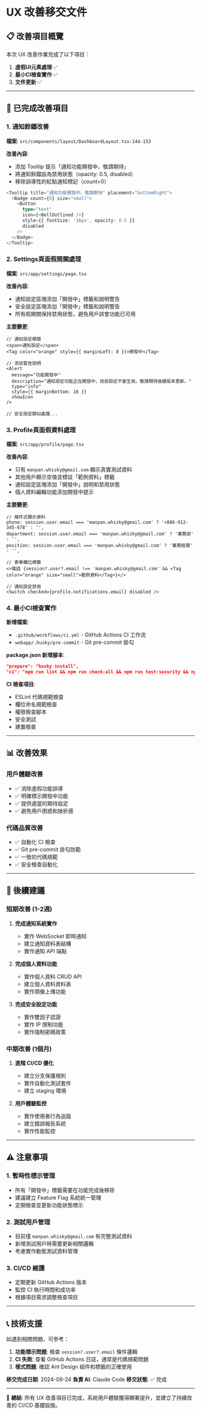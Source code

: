 # UX 改善移交文件

## 📋 改善項目概覽

本次 UX 改善作業完成了以下項目：

1. **虛假UI元素處理** ✅
2. **最小CI檢查實作** ✅
3. **文件更新** ✅

---

## 🔧 已完成改善項目

### 1. 通知鈴鐺改善
**檔案**: `src/components/layout/DashboardLayout.tsx:144-153`

**改善內容**:
- 添加 Tooltip 提示「通知功能開發中，敬請期待」
- 將通知鈴鐺設為禁用狀態（opacity: 0.5, disabled）
- 移除誤導性的紅點通知標記（count=0）

```typescript
<Tooltip title="通知功能開發中，敬請期待" placement="bottomRight">
  <Badge count={0} size="small">
    <Button
      type="text"
      icon={<BellOutlined />}
      style={{ fontSize: '16px', opacity: 0.5 }}
      disabled
    />
  </Badge>
</Tooltip>
```

### 2. Settings頁面假開關處理
**檔案**: `src/app/settings/page.tsx`

**改善內容**:
- 通知設定區塊添加「開發中」標籤和說明警告
- 安全設定區塊添加「開發中」標籤和說明警告
- 所有假開關保持禁用狀態，避免用戶誤會功能已可用

**主要變更**:
```tsx
// 通知設定標題
<span>通知設定</span>
<Tag color="orange" style={{ marginLeft: 8 }}>開發中</Tag>

// 添加警告說明
<Alert
  message="功能開發中"
  description="通知設定功能正在開發中，目前設定不會生效。敬請期待後續版本更新。"
  type="info"
  style={{ marginBottom: 16 }}
  showIcon
/>

// 安全設定類似處理...
```

### 3. Profile頁面假資料處理
**檔案**: `src/app/profile/page.tsx`

**改善內容**:
- 只有 `manpan.whisky@gmail.com` 顯示真實測試資料
- 其他用戶顯示空值並標註「範例資料」標籤
- 通知設定區塊添加「開發中」說明和禁用狀態
- 個人資料編輯功能添加開發中提示

**主要變更**:
```tsx
// 條件式顯示資料
phone: session.user.email === 'manpan.whisky@gmail.com' ? '+886-912-345-678' : '',
department: session.user.email === 'manpan.whisky@gmail.com' ? '業務部' : '',
position: session.user.email === 'manpan.whisky@gmail.com' ? '業務經理' : '',

// 表單欄位標籤
<>電話 {session?.user?.email !== 'manpan.whisky@gmail.com' && <Tag color="orange" size="small">範例資料</Tag>}</>

// 通知設定禁用
<Switch checked={profile.notifications.email} disabled />
```

### 4. 最小CI檢查實作
**新增檔案**:
- `.github/workflows/ci.yml` - GitHub Actions CI 工作流
- `webapp/.husky/pre-commit` - Git pre-commit 掛勾

**package.json 新增腳本**:
```json
"prepare": "husky install",
"ci": "npm run lint && npm run check:all && npm run test:security && npm run build"
```

**CI 檢查項目**:
- ESLint 代碼規範檢查
- 欄位命名規範檢查
- 權限檢查腳本
- 安全測試
- 建置檢查

---

## 📊 改善效果

### 用戶體驗改善
- ✅ 消除虛假功能誤導
- ✅ 明確標示開發中功能
- ✅ 提供適當的期待設定
- ✅ 避免用戶困惑和挫折感

### 代碼品質改善
- ✅ 自動化 CI 檢查
- ✅ Git pre-commit 掛勾防範
- ✅ 一致的代碼規範
- ✅ 安全檢查自動化

---

## 🔄 後續建議

### 短期改善 (1-2週)
1. **完成通知系統實作**
   - 實作 WebSocket 即時通知
   - 建立通知資料表結構
   - 實作通知 API 端點

2. **完成個人資料功能**
   - 實作個人資料 CRUD API
   - 建立個人資料資料表
   - 實作頭像上傳功能

3. **完成安全設定功能**
   - 實作雙因子認證
   - 實作 IP 限制功能
   - 實作強制密碼政策

### 中期改善 (1個月)
1. **進階 CI/CD 優化**
   - 建立分支保護規則
   - 實作自動化測試套件
   - 建立 staging 環境

2. **用戶體驗監控**
   - 實作使用者行為追蹤
   - 建立錯誤報告系統
   - 實作性能監控

---

## ⚠️ 注意事項

### 1. 暫時性標示管理
- 所有「開發中」標籤需要在功能完成後移除
- 建議建立 Feature Flag 系統統一管理
- 定期檢查並更新功能狀態標示

### 2. 測試用戶管理
- 目前僅 `manpan.whisky@gmail.com` 有完整測試資料
- 新增測試用戶時需要更新相關邏輯
- 考慮實作動態測試資料管理

### 3. CI/CD 維護
- 定期更新 GitHub Actions 版本
- 監控 CI 執行時間和成功率
- 根據項目需求調整檢查項目

---

## 📞 技術支援

如遇到相關問題，可參考：

1. **功能標示問題**: 檢查 `session?.user?.email` 條件邏輯
2. **CI 失敗**: 查看 GitHub Actions 日誌，通常是代碼規範問題
3. **樣式問題**: 確認 Ant Design 組件和標籤的正確使用

**移交完成日期**: 2024-09-24
**負責 AI**: Claude Code
**移交狀態**: ✅ 完成

---

🎯 **總結**: 所有 UX 改善項目已完成，系統用戶體驗獲得顯著提升，並建立了持續改善的 CI/CD 基礎設施。